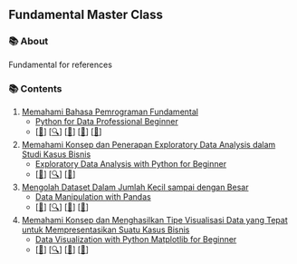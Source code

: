 ## Fundamental Master Class

### 📚 About
Fundamental for references

### 📚 Contents

1. [Memahami Bahasa Pemrograman Fundamental](#memahami-bahasa-pemrograman-fundamental)
    - [Python for Data Professional Beginner](#python-for-data-professional-beginner)
    - [[📂](https://github.com/RaharditoDio/Data-Analyst-Track---DTS-Kominfo-X-DQLab/blob/main/Python%20for%20Data%20Professional%20Beginner.ipynb)] [[🔍](https://academy.dqlab.id/main/package/practice/157/0?pf=0)] [[📃](https://academy.dqlab.id/certificate/pdf/DQLABINTP1DJWJNI/NONTRACK)] [[📃](https://academy.dqlab.id/certificate/pdf/DQLABINTP1LUWVRP/NONTRACK)] [[📃](https://academy.dqlab.id/certificate/pdf/DQLABINTP1ACHVDSEPHK/NONTRACK)]
2. [Memahami Konsep dan Penerapan Exploratory Data Analysis dalam Studi Kasus Bisnis](#memahami-konsep-dan-penerapan-exploratory-data-analysis-dalam-studi-kasus-bisnis)
    - [Exploratory Data Analysis with Python for Beginner](#exploratory-data-analysis-with-python-for-beginner)
    - [[📂](https://github.com/RaharditoDio/Data-Analyst-Track---DTS-Kominfo-X-DQLab/blob/main/Exploratory%20Data%20Analysis%20with%20Python%20for%20Beginner.ipynb)] [[🔍](https://academy.dqlab.id/main/package/practice/163/0?pf=0)] [[📃](https://academy.dqlab.id/certificate/pdf/DQLABINTP1TUAQMN/NONTRACK)]
3. [Mengolah Dataset Dalam Jumlah Kecil sampai dengan Besar](#mengolah-dataset-dalam-jumlah-kecil-sampai-dengan-besar)
    - [Data Manipulation with Pandas](#data-manipulation-with-pandas)
    - [[📂](https://github.com/RaharditoDio/Data-Analyst-Track---DTS-Kominfo-X-DQLab/blob/main/Data%20Manipulation%20with%20Pandas%20.ipynb)] [[🔍](https://academy.dqlab.id/main/package/practice/178/0?pf=0)] [[📃](https://academy.dqlab.id/certificate/pdf/DQLABINTP1DEVRLB/NONTRACK)] [[📃](https://academy.dqlab.id/certificate/pdf/DQLABINTP1KUGKUG/NONTRACK)]
4. [Memahami Konsep dan Menghasilkan Tipe Visualisasi Data yang Tepat untuk Mempresentasikan Suatu Kasus Bisnis](#memahami-konsep-dan-menghasilkan-tipe-visualisasi-data-yang-tepat-untuk-mempresentasikan-suatu-kasus-bisnis)
    - [Data Visualization with Python Matplotlib for Beginner](#data-visualization-with-python-matplotlib-for-beginner)
    - [[📂](https://github.com/RaharditoDio/Data-Analyst-Track---DTS-Kominfo-X-DQLab/blob/main/Data%20Visualization%20with%20Python%20Matplotlib%20for%20Beginner%20.ipynb)] [[🔍](https://academy.dqlab.id/main/package/practice/164/0?pf=0)] [[📃](https://academy.dqlab.id/certificate/pdf/DQLABDTWP1NVRVUM/NONTRACK)] [[📃](https://academy.dqlab.id/certificate/pdf/DQLABINTP1ELALMT/NONTRACK)]
